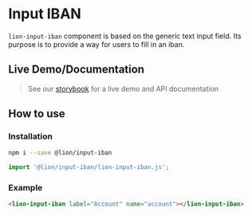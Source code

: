 # Input IBAN

`lion-input-iban` component is based on the generic text input field. Its purpose is to provide a way for users to fill in an iban.

## Live Demo/Documentation

> See our [storybook](http://lion-web-components.netlify.com/?path=/docs/forms-input-iban--default-story) for a live demo and API documentation

## How to use

### Installation

```sh
npm i --save @lion/input-iban
```

```js
import '@lion/input-iban/lion-input-iban.js';
```

### Example

```html
<lion-input-iban label="Account" name="account"></lion-input-iban>
```
